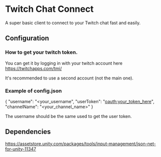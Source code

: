 # Twitch Chat Connect
A super basic client to connect to your Twitch chat fast and easily.

## Configuration
### How to get your twitch token.

You can get it by logging in with your twitch account here https://twitchapps.com/tmi/

It's recommended to use a second account (not the main one).

### Example of config.json

{
	"username": "<your_username",
	"userToken": "<oauth:your_token_here>",
	"channelName": "<your_channel_name>"
}

The username should be the same used to get the user token.


## Dependencies

https://assetstore.unity.com/packages/tools/input-management/json-net-for-unity-11347
